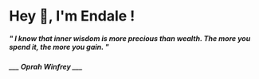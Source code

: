 <h1 title="head"> Hey 👋, I'm Endale !</h1>

**<h5><i>" I know that inner wisdom is more precious than wealth. The more you spend it, the more you gain. "</i></h5>**

*<b>___ Oprah Winfrey ___</b>*
